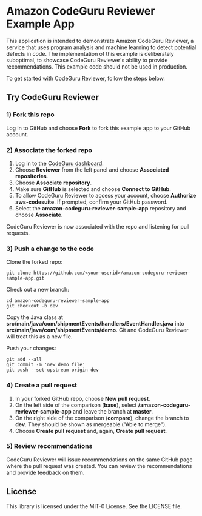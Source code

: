 # Amazon CodeGuru Reviewer Example App

This application is intended to demonstrate Amazon CodeGuru Reviewer, a service that uses program analysis and machine learning to detect potential defects in code. The implementation of this example is deliberately suboptimal, to showcase CodeGuru Reviewer's ability to provide recommendations. This example code should not be used in production. 

To get started with CodeGuru Reviewer, follow the steps below.

## Try CodeGuru Reviewer

### 1) Fork this repo

Log in to GitHub and choose **Fork** to fork this example app to your GitHub account.

### 2) Associate the forked repo

1. Log in to the [CodeGuru dashboard](https://console.aws.amazon.com/codeguru/home?region=us-east-1).
1. Choose **Reviewer** from the left panel and choose **Associated repositories**.
1. Choose **Associate repository**.
1. Make sure **GitHub** is selected and choose **Connect to GitHub**.
1. To allow CodeGuru Reviewer to access your account, choose **Authorize aws-codesuite**. If prompted, confirm your GitHub password.
1. Select the **amazon-codeguru-reviewer-sample-app** repository and choose **Associate**.

CodeGuru Reviewer is now associated with the repo and listening for pull requests.

### 3) Push a change to the code

Clone the forked repo:

    git clone https://github.com/<your-userid>/amazon-codeguru-reviewer-sample-app.git
    
Check out a new branch:

    cd amazon-codeguru-reviewer-sample-app
    git checkout -b dev
    
Copy the Java class at **src/main/java/com/shipmentEvents/handlers/EventHandler.java** into **src/main/java/com/shipmentEvents/demo**. Git and CodeGuru Reviewer will treat this as a new file. 

Push your changes:

    git add --all
    git commit -m 'new demo file'
    git push --set-upstream origin dev
    
### 4) Create a pull request

1. In your forked GitHub repo, choose **New pull request**.
1. On the left side of the comparison (**base**), select **<your-userid>/amazon-codeguru-reviewer-sample-app** and leave the branch at **master**.
1. On the right side of the comparison (**compare**), change the branch to **dev**. They should be shown as mergeable ("Able to merge").
1. Choose **Create pull request** and, again, **Create pull request**.

### 5) Review recommendations

CodeGuru Reviewer will issue recommendations on the same GitHub page where the pull request was created. You can review the recommendations and provide feedback on them.

## License

This library is licensed under the MIT-0 License. See the LICENSE file.

